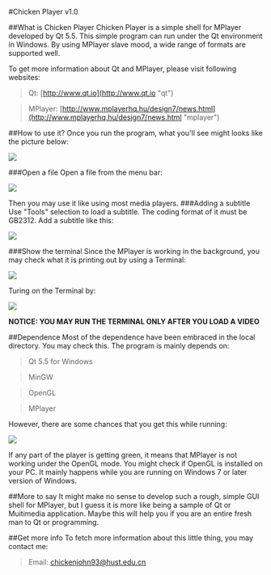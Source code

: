 #Chicken Player v1.0

##What is Chicken Player
Chicken Player is a simple shell for MPlayer developed by Qt 5.5. This simple program can run under the Qt environment in Windows. By using MPlayer slave mood, a wide range of formats are supported well. 

To get more information about Qt and MPlayer, please visit following websites:

>Qt: [http://www.qt.io](http://www.qt.io "qt")

>MPlayer: [http://www.mplayerhq.hu/design7/news.html](http://www.mplayerhq.hu/design7/news.html "mplayer")

##How to use it?
Once you run the program, what you'll see might looks like the picture below:

![](https://github.com/chickenjohn/chickenPlayer/blob/master/pics/index.png)

###Open a file
Open a file from the menu bar:

![](https://github.com/chickenjohn/chickenPlayer/blob/master/pics/openfile.PNG)

Then you may use it like using most media players.
###Adding a subtitle
Use "Tools" selection to load a subtitle. The coding format of it must be GB2312. Add a subtitle like this:

![](https://github.com/chickenjohn/chickenPlayer/blob/master/pics/sub.PNG)

###Show the terminal
Since the MPlayer is working in the background, you may check what it is printing out by using a Terminal:

![](https://github.com/chickenjohn/chickenPlayer/blob/master/pics/ter.PNG)

Turing on the Terminal by:

![](https://github.com/chickenjohn/chickenPlayer/blob/master/pics/ter_choose.PNG)

**NOTICE: YOU MAY RUN THE TERMINAL ONLY AFTER YOU LOAD A VIDEO**

##Dependence
Most of the dependence have been embraced in the local directory. You may check this. The program is mainly depends on:

>Qt 5.5 for Windows

>MinGW

>OpenGL

>MPlayer 

However, there are some chances that you get this while running:

![](https://github.com/chickenjohn/chickenPlayer/blob/master/pics/wrong.PNG)

If any part of the player is getting green, it means that MPlayer is not working under the OpenGL mode. You might check if OpenGL is installed on your PC. It mainly happens while you are running on Windows 7 or later version of Windows.

##More to say
It might make no sense to develop such a rough, simple GUI shell for MPlayer, but I guess it is more like being a sample of Qt or Muitimedia application. Maybe this will help you if you are an entire fresh man to Qt or programming. 

##Get more info
To fetch more information about this little thing, you may contact me:

>Email: chickenjohn93@hust.edu.cn
